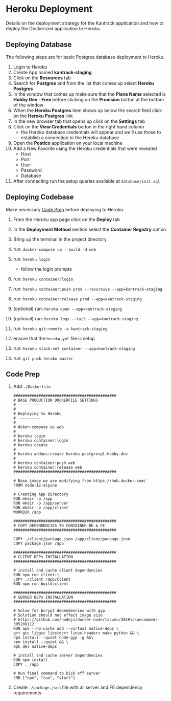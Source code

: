 # Heroku Deployment

Details on the deployment strategy for the Kantrack application and how to deploy the Dockerized application to Heroku.


## Deploying Database

The following steps are for basic Postgres database deployment to Heroku.

1. Login to Heroku
1. Create App named **kantrack-staging**
1. Click on the **Resources** tab
1. Search for **Postgres** and from the list that comes up select **Heroku Postgres**
1. In the window that comes up make sure that the **Plane Name** selected is **Hobby Dev - Free** before clicking on the **Provision** button at the bottom of the window
1. When the **Heroku Postgres** item shows up below the search field click on the **Heroku Postgres** link
1. In the new browser tab that opens up click on the **Settings** tab
1. Click on the **View Credentials** button in the right hand column
    - the Heroku database credentials will appear and we'll use those to establish a connection to the Heroku database
1. Open the **Postico** application on your local machine
1. Add a New Favorite using the Heroku credentials that were revealed
    - Host
    - Port
    - User
    - Password
    - Database
1. After connecting run the setup queries available at `database/init.sql`


## Deploying Codebase

Make necessary [Code Prep](/#code-prep) before deploying to Heroku.

1. From the Heroku app page click on the **Deploy** tab
1. In the **Deployment Method** section select the **Container Registry** option
1. Bring up the terminal in the project directory
1. run: `docker-compose up --build -d web`
1. run: `heroku login`
    - follow the login prompts
1. run: `heroku container:login`
1. run: `heroku container:push prod --recursive --app=kantrack-staging`
1. run: `heroku container:release prod --app=kantrack-staging`
1. (optional) run: `heroku open --app=kantrack-staging`
1. (optional) run: `heroku logs --tail --app=kantrack-staging`

1. run: `heroku git:remote -a kantrack-staging`
1. ensure that the `heroku.yml` file is setup
1. run: `heroku stack:set container --app=kantrack-staging`
1. run: `git push heroku master`


## Code Prep

1. Add `./Dockerfile`

    ```
    #############################################
    # BASE PRODUCTION DOCKERFILE SETTINGS
    # ----------
    #
    # Deploying to Heroku
    # ----------
    #
    # doker-compose up web
    #
    # heroku login
    # heroku container:login
    # heroku create
    #
    # heroku addons:create heroku-postgresql:hobby-dev
    #
    # heroku container:push web
    # heroku container:release web
    #############################################

    # Base image we are modifying from https://hub.docker.com/
    FROM node:12-alpine

    # Creating App Directory
    RUN mkdir -p /app
    RUN mkdir -p /app/server
    RUN mkdir -p /app/client
    WORKDIR /app

    #############################################
    # COPY DEPENDENCIES TO CONTAINER BE & FE
    #############################################

    COPY ./client/package.json /app/client/package.json
    COPY package.json /app

    #############################################
    # CLIENT DEPs INSTALLATION
    #############################################

    # install and cache client dependencies
    RUN npm run client:i
    COPY ./client /app/client
    RUN npm run build:client

    #############################################
    # SERVER DEPs INSTALLATION
    #############################################

    # Solve for bcrypt dependencies with gyp
    # Solution should not effect image size
    # https://github.com/nodejs/docker-node/issues/384#issuecomment-305208112
    RUN apk --no-cache add --virtual native-deps \
    g++ gcc libgcc libstdc++ linux-headers make python && \
    npm install --quiet node-gyp -g &&\
    npm install --quiet && \
    apk del native-deps

    # install and cache server dependencies
    RUN npm install
    COPY . /app

    # Run final command to kick off server
    CMD ["npm", "run", "start"]
    ```

1. Create `./package.json` file with all server and FE dependency requirements
